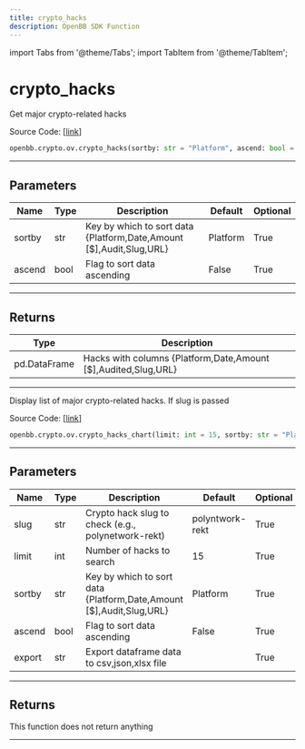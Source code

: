 ```yaml
---
title: crypto_hacks
description: OpenBB SDK Function
---
```


import Tabs from '@theme/Tabs';
import TabItem from '@theme/TabItem';

# crypto_hacks

<Tabs>
<TabItem value="model" label="Model" default>

Get major crypto-related hacks

Source Code: [[link](https://github.com/OpenBB-finance/OpenBBTerminal/tree/main/openbb_terminal/cryptocurrency/overview/rekt_model.py#L93)]

```python
openbb.crypto.ov.crypto_hacks(sortby: str = "Platform", ascend: bool = False)
```

---

## Parameters

| Name | Type | Description | Default | Optional |
| ---- | ---- | ----------- | ------- | -------- |
| sortby | str | Key by which to sort data {Platform,Date,Amount [$],Audit,Slug,URL} | Platform | True |
| ascend | bool | Flag to sort data ascending | False | True |


---

## Returns

| Type | Description |
| ---- | ----------- |
| pd.DataFrame | Hacks with columns {Platform,Date,Amount [$],Audited,Slug,URL} |
---

</TabItem>
<TabItem value="view" label="Chart">

Display list of major crypto-related hacks. If slug is passed

Source Code: [[link](https://github.com/OpenBB-finance/OpenBBTerminal/tree/main/openbb_terminal/cryptocurrency/overview/rekt_view.py#L18)]

```python
openbb.crypto.ov.crypto_hacks_chart(limit: int = 15, sortby: str = "Platform", ascend: bool = False, slug: str = "polyntwork-rekt", export: str = "")
```

---

## Parameters

| Name | Type | Description | Default | Optional |
| ---- | ---- | ----------- | ------- | -------- |
| slug | str | Crypto hack slug to check (e.g., polynetwork-rekt) | polyntwork-rekt | True |
| limit | int | Number of hacks to search | 15 | True |
| sortby | str | Key by which to sort data {Platform,Date,Amount [$],Audit,Slug,URL} | Platform | True |
| ascend | bool | Flag to sort data ascending | False | True |
| export | str | Export dataframe data to csv,json,xlsx file |  | True |


---

## Returns

This function does not return anything

---

</TabItem>
</Tabs>
